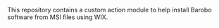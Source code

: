 This repository contains a custom action module to help install Barobo software from MSI files using
WIX.
